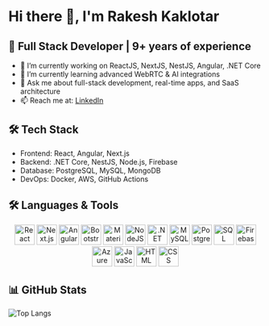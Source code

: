 # Hi there 👋, I'm Rakesh Kaklotar

## 🚀 Full Stack Developer | 9+ years of experience

- 🔭 I’m currently working on ReactJS, NextJS, NestJS, Angular, .NET Core
- 🌱 I’m currently learning advanced WebRTC & AI integrations
- 💬 Ask me about full-stack development, real-time apps, and SaaS architecture
- 📫 Reach me at: [LinkedIn](https://www.linkedin.com/in/rakesh-kaklotar/)

## 🛠 Tech Stack
- Frontend: React, Angular, Next.js
- Backend: .NET Core, NestJS, Node.js, Firebase
- Database: PostgreSQL, MySQL, MongoDB
- DevOps: Docker, AWS, GitHub Actions

## 🛠️ Languages & Tools

<p align="center">
  <!-- Frontend -->
  <img src="https://cdn.jsdelivr.net/gh/devicons/devicon/icons/react/react-original.svg" alt="React" width="40" height="40"/>
  <img src="https://cdn.jsdelivr.net/gh/devicons/devicon/icons/nextjs/nextjs-original.svg" alt="Next.js" width="40" height="40"/>
  <img src="https://cdn.jsdelivr.net/gh/devicons/devicon/icons/angularjs/angularjs-original.svg" alt="Angular" width="40" height="40"/>
  <img src="https://cdn.jsdelivr.net/gh/devicons/devicon/icons/bootstrap/bootstrap-original.svg" alt="Bootstrap" width="40" height="40"/>
  <img src="https://cdn.jsdelivr.net/gh/devicons/devicon/icons/materialui/materialui-original.svg" alt="Material UI" width="40" height="40"/>
  
  <!-- Backend -->
  <img src="https://cdn.jsdelivr.net/gh/devicons/devicon/icons/nodejs/nodejs-original.svg" alt="NodeJS" width="40" height="40"/>
  <img src="https://cdn.jsdelivr.net/gh/devicons/devicon/icons/dotnetcore/dotnetcore-original.svg" alt=".NET Core" width="40" height="40"/>
  
  <!-- Databases -->
  <img src="https://cdn.jsdelivr.net/gh/devicons/devicon/icons/mysql/mysql-original.svg" alt="MySQL" width="40" height="40"/>
  <img src="https://cdn.jsdelivr.net/gh/devicons/devicon/icons/postgresql/postgresql-original.svg" alt="PostgreSQL" width="40" height="40"/>
  <img src="https://cdn.jsdelivr.net/gh/devicons/devicon/icons/microsoftsqlserver/microsoftsqlserver-plain.svg" alt="SQL Server" width="40" height="40"/>
  <img src="https://cdn.jsdelivr.net/gh/devicons/devicon/icons/firebase/firebase-plain.svg" alt="Firebase" width="40" height="40"/>
  
  <!-- Platforms -->
  <img src="https://cdn.jsdelivr.net/gh/devicons/devicon/icons/azure/azure-original.svg" alt="Azure" width="40" height="40"/>

  <!-- Others -->
  <img src="https://cdn.jsdelivr.net/gh/devicons/devicon/icons/javascript/javascript-original.svg" alt="JavaScript" width="40" height="40"/>
  <img src="https://cdn.jsdelivr.net/gh/devicons/devicon/icons/html5/html5-original.svg" alt="HTML" width="40" height="40"/>
  <img src="https://cdn.jsdelivr.net/gh/devicons/devicon/icons/css3/css3-original.svg" alt="CSS" width="40" height="40"/>

</p>


## 📊 GitHub Stats
![Top Langs](https://github-readme-stats.vercel.app/api/top-langs/?username=Rakesh69&layout=compact&theme=radical)

